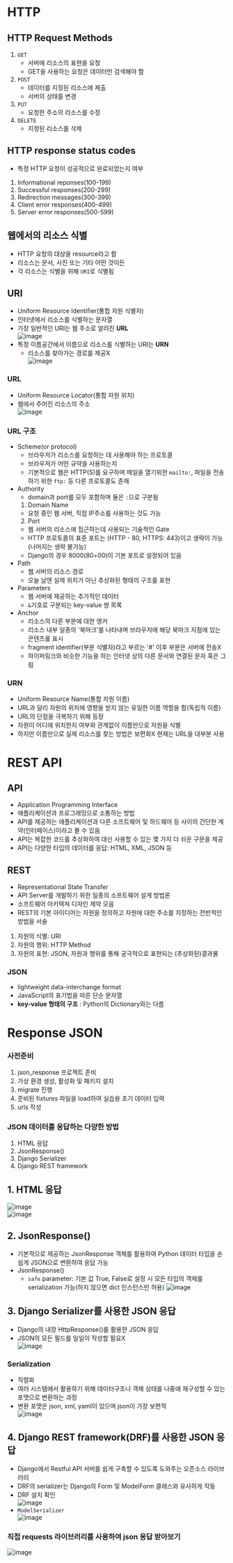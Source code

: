 # HTTP
## HTTP Request Methods
1. `GET`
   - 서버에 리소스의 표현을 요청
   - GET을 사용하는 요청은 데이터만 검색해야 함
2. `POST`
   - 데이터를 지정된 리소스에 제출
   - 서버의 상태를 변경
3. `PUT`
   - 요청한 주소의 리소스를 수정
4. `DELETE`
   - 지정된 리소스를 삭제

## HTTP response status codes
- 특정 HTTP 요청이 성공적으로 완료되었는지 여부
1. Informational reponses(100-199)
2. Successful responses(200-299)
3. Redirection messages(300-399)
4. Client error responses(400-499)
5. Server error responses(500-599)

## 웹에서의 리소스 식별
- HTTP 요청의 대상을 resource라고 함
- 리소스는 문서, 사진 또는 기타 어떤 것이든
- 각 리소스는 식별을 위해 `URI`로 식별됨

## URI
- Uniform Resource Identifier(통합 자원 식별자)
- 인터넷에서 리소스를 식별하는 문자열
- 가장 일반적인 URI는 웹 주소로 알려진 **URL**  
![image](https://user-images.githubusercontent.com/108309396/231621624-6f5d2f1b-a0f3-4450-82f7-273e97dc0fee.png)
- 특정 이름공간에서 이름으로 리소스를 식별하는 URI는 **URN**
  - 리소스를 찾아가는 경로를 제공X  
![image](https://user-images.githubusercontent.com/108309396/231621741-cfdeb834-80f3-451c-8d0a-86825531a035.png)

### URL
- Uniform Resource Locator(통합 자원 위치)
- 웹에서 주어진 리소스의 주소  
![image](https://user-images.githubusercontent.com/108309396/231621930-ea0e9a6e-9997-4b13-941d-2e83003b32e5.png)

### URL 구조
- Scheme(or protocol)
  - 브라우저가 리소스를 요청하는 데 사용해야 하는 프로토콜
  - 브라우저가 어떤 규약을 사용하는지
  - 기본적으로 웹은 HTTP(S)를 요구하며 메일을 열기위한 `mailto:`, 파일을 전송하기 위한 `ftp:` 등 다른 프로토콜도 존재
- Authority
  - domain과 port를 모두 포함하며 둘은 `:`으로 구분됨
  1. Domain Name
    - 요청 중인 웹 서버, 직접 IP주소를 사용하는 것도 가능
  2. Port
    - 웹 서버의 리소스에 접근하는데 사용되는 기술적인 Gate
    - HTTP 프로토콜의 표준 포트는 (HTTP - 80, HTTPS: 443)이고 생략이 가능(나머지는 생략 불가능)
    - Django의 경우 8000(80+00)이 기본 포트로 설정되어 있음
- Path
  - 웹 서버의 리소스 경로
  - 오늘 날엔 실제 위치가 아닌 추상화된 형태의 구조를 표현
- Parameters
  - 웹 서버에 제공하는 추가적인 데이터
  - `&`기호로 구분되는 key-value 쌍 목록
- Anchor
  - 리소스의 다른 부분에 대한 앵커
  - 리소스 내부 일종의 '북마크'를 나타내며 브라우저에 해당 북마크 지점에 있는 콘텐츠를 표시
  - fragment identifier(부분 식별자)라고 부르는 '#' 이후 부분은 서버에 전송X
  - 하이퍼링크와 비슷한 기능을 하는 인터넷 상의 다른 문서와 연결된 문자 혹은 그림

### URN
- Uniform Resource Name(통합 자원 이름)
- URL과 달리 자원의 위치에 영향을 받지 않는 유일한 이름 역할을 함(독립적 이름)
- URL의 단점을 극복하기 위해 등장
- 자원이 어디에 위치한지 여부와 관계없이 이름만으로 자원을 식별
- 하지만 이름만으로 실제 리소스를 찾는 방법은 보편화X 현재는 URL을 대부분 사용


# REST API
## API
- Application Programming Interface
- 애플리케이션과 프로그래밍으로 소통하는 방법
- API를 제공하는 애플리케이션과 다른 소프트웨어 및 하드웨어 등 사이의 간단한 계약(인터페이스)이라고 볼 수 있음
- API는 복잡한 코드를 추상화하여 대신 사용할 수 있는 몇 가지 더 쉬운 구문을 제공
- API는 다양한 타입의 데이터를 응답: HTML, XML, JSON 등

## REST
- Representational State Transfer
- API Server를 개발하기 위한 일종의 소프트웨어 설계 방법론
- 소프트웨어 아키텍쳐 디자인 제약 모음
- REST의 기본 아이디어는 자원을 정의하고 자원에 대한 주소를 지정하는 전반적인 방법을 서술
1. 자원의 식별: URI
2. 자원의 행위: HTTP Method
3. 자원의 표현: JSON, 자원과 행위를 통해 궁극적으로 표현되는 (추상화된)결과물

### JSON
- lightweight data-interchange format
- JavaScript의 표기법을 따른 단순 문자열
- **key-value 형태의 구조** : Python의 Dictionary와는 다름


# Response JSON
### 사전준비
1. json_response 프로젝트 준비
2. 가상 환경 생성, 활성화 및 패키지 설치
3. migrate 진행
4. 준비된 fixtures 파일을 load하여 실습용 초기 데이터 입력
5. urls 작성

### JSON 데이터를 응답하는 다양한 방법
1. HTML 응답
2. JsonResponse()
3. Django Serializer
4. Django REST framework

## 1. HTML 응답  
![image](https://user-images.githubusercontent.com/108309396/231638309-806f67cc-56aa-4929-b130-08dae5694f3e.png)  
![image](https://user-images.githubusercontent.com/108309396/231638514-15a481a7-5ff0-4e60-9306-eab695d872da.png)  

## 2. JsonResponse()
- 기본적으로 제공하는 JsonResponse 객체를 활용하여 Python 데이터 타입을 손쉽게 JSON으로 변환하여 응답 가능   
- JsonResponse()
  - `safe` parameter: 기본 값 True, False로 설정 시 모든 타입의 객체를 serialization 가능(하지 않으면 dict 인스턴스만 허용) 
![image](https://user-images.githubusercontent.com/108309396/231638958-3216b1df-1e67-4c59-a262-af1ae56883ba.png)

## 3. Django Serializer를 사용한 JSON 응답
- Django의 내장 HttpResponse()를 활용한 JSON 응답
- JSON의 모든 필드를 일일이 작성할 필요X  
![image](https://user-images.githubusercontent.com/108309396/231640420-edd40fd6-e331-4dd8-9ada-4163e0da9075.png)

### Serialization
- 직렬화
- 여러 시스템에서 활용하기 위해 데이터구조나 객체 상태를 나중에 재구성할 수 있는 포맷으로 변환하는 과정
- 변환 포맷은 json, xml, yaml이 있으며 json이 가장 보편적  
![image](https://user-images.githubusercontent.com/108309396/231640582-8ef837bf-4fb0-4abb-a6df-70900353b470.png)

## 4. Django REST framework(DRF)를 사용한 JSON 응답
- Django에서 Restful API 서버를 쉽게 구축할 수 있도록 도와주는 오픈소스 라이브러리
- DRF의 serializer는 Django의 Form 및 ModelForm 클래스와 유사하게 작동
- DRF 설치 확인  
![image](https://user-images.githubusercontent.com/108309396/231640963-65ec1739-6a2c-40a5-9b1c-19b570ac8b10.png)
- `ModelSerializer`  
![image](https://user-images.githubusercontent.com/108309396/231641034-89694fdd-f4eb-4a61-9ca8-fd9f0d85488d.png)

### 직접 requests 라이브러리를 사용하여 json 응답 받아보기  
![image](https://user-images.githubusercontent.com/108309396/231641202-4f934901-8700-4806-be58-578a4746e727.png)